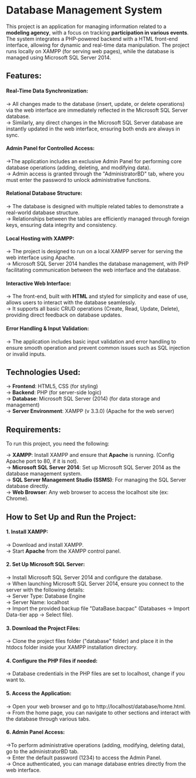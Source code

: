 # Database Management System

This project is an application for managing information related to a **modeling agency**, with a focus on tracking **participation in various events**. The system integrates a PHP-powered backend with a HTML front-end interface, allowing for dynamic and real-time data manipulation. The project runs locally on XAMPP (for serving web pages), while the database is managed using Microsoft SQL Server 2014.
<br>
## Features:
#### Real-Time Data Synchronization:
-> All changes made to the database (insert, update, or delete operations) via the web interface are immediately reflected in the Microsoft SQL Server database. <br>
-> Similarly, any direct changes in the Microsoft SQL Server database are instantly updated in the web interface, ensuring both ends are always in sync. <br>
#### Admin Panel for Controlled Access:
->The application includes an exclusive Admin Panel for performing core database operations (adding, deleting, and modifying data). <br>
-> Admin access is granted through the "AdministratorBD" tab, where you must enter the password to unlock administrative functions.
#### Relational Database Structure:
-> The database is designed with multiple related tables to demonstrate a real-world database structure. <br>
-> Relationships between the tables are efficiently managed through foreign keys, ensuring data integrity and consistency.
#### Local Hosting with XAMPP:
-> The project is designed to run on a local XAMPP server for serving the web interface using Apache. <br>
-> Microsoft SQL Server 2014 handles the database management, with PHP facilitating communication between the web interface and the database.
#### Interactive Web Interface:
-> The front-end, built with **HTML** and styled for simplicity and ease of use, allows users to interact with the database seamlessly. <br>
-> It supports all basic CRUD operations (Create, Read, Update, Delete), providing direct feedback on database updates.
#### Error Handling & Input Validation:
-> The application includes basic input validation and error handling to ensure smooth operation and prevent common issues such as SQL injection or invalid inputs. <br>

## Technologies Used:
-> **Frontend**: HTML5, CSS (for styling) <br>
-> **Backend**: PHP (for server-side logic) <br>
-> **Database**: Microsoft SQL Server (2014) (for data storage and management) <br>
-> **Server Environment**: XAMPP (v 3.3.0) (Apache for the web server) <br>

## Requirements:
To run this project, you need the following:

-> **XAMPP**: Install XAMPP and ensure that **Apache** is running.
(Config Apache port to 80, if it is not). <br>
-> **Microsoft SQL Server 2014**: Set up Microsoft SQL Server 2014 as the database management system. <br>
-> **SQL Server Management Studio (SSMS)**: For managing the SQL Server database directly. <br>
-> **Web Browser**: Any web browser to access the localhost site (ex: Chrome). <br>

## How to Set Up and Run the Project:

#### 1. Install XAMPP:
-> Download and install XAMPP. <br>
-> Start **Apache** from the XAMPP control panel. <br>

#### 2. Set Up Microsoft SQL Server:
-> Install Microsoft SQL Server 2014 and configure the database. <br>
-> When launching Microsoft SQL Server 2014, ensure you connect to the server with the following details: <br>
	-> Server Type: Database Engine <br>
	-> Server Name: localhost <br>
-> Import the provided backup file "DataBase.bacpac" (Databases -> Import Data-tier app -> Select file). <br>

#### 3. Download the Project Files:
-> Clone the project files folder ("database" folder) and place it in the htdocs folder inside your XAMPP installation directory. <br>

#### 4. Configure the PHP Files if needed:
-> Database credentials in the PHP files are set to localhost, change if you want to. <br>

#### 5. Access the Application:
-> Open your web browser and go to http://localhost/database/home.html. <br>
-> From the home page, you can navigate to other sections and interact with the database through various tabs. <br>

#### 6. Admin Panel Access:
->To perform administrative operations (adding, modifying, deleting data), go to the administratorBD tab. <br>
-> Enter the default password (1234) to access the Admin Panel. <br>
-> Once authenticated, you can manage database entries directly from the web interface.
